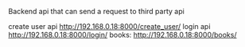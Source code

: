 Backend api that can send a request to third party api

create user api
http://192.168.0.18:8000/create_user/
login api
http://192.168.0.18:8000/login/
books:
http://192.168.0.18:8000/books/


